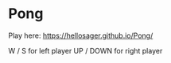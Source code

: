 # Pong

Play here: https://hellosager.github.io/Pong/

W / S for left player
UP / DOWN for right player
